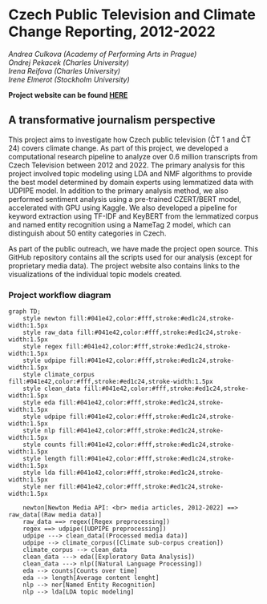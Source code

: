 # Czech Public Television and Climate Change Reporting, 2012-2022

*Andrea Culkova (Academy of Performing Arts in Prague) <br>
Ondrej Pekacek (Charles University) <br>
Irena Reifova (Charles University) <br>
Irene Elmerot (Stockholm University)*

**Project website can be found [HERE](https://climate-topics.netlify.app/)**

## A transformative journalism perspective
This project aims to investigate how Czech public television (ČT 1 and ČT 24) covers climate change. As part of this project, we developed a computational research pipeline to analyze over 0.6 million transcripts from Czech Television between 2012 and 2022. The primary analysis for this project involved topic modeling using LDA and NMF algorithms to provide the best model determined by domain experts using lemmatized data with UDPIPE model. In addition to the primary analysis method, we also performed sentiment analysis using a pre-trained CZERT/BERT model, accelerated with GPU using Kaggle. We also developed a pipeline for keyword extraction using TF-IDF and KeyBERT from the lemmatized corpus and named entity recognition using a NameTag 2 model, which can distinguish about 50 entity categories in Czech.

As part of the public outreach, we have made the project open source.
This GitHub repository contains all the scripts used for our analysis (except for proprietary media data).
The project website also contains links to the visualizations of the individual topic models created.

### Project workflow diagram

```mermaid
graph TD;
    style newton fill:#041e42,color:#fff,stroke:#ed1c24,stroke-width:1.5px
    style raw_data fill:#041e42,color:#fff,stroke:#ed1c24,stroke-width:1.5px
    style regex fill:#041e42,color:#fff,stroke:#ed1c24,stroke-width:1.5px
    style udpipe fill:#041e42,color:#fff,stroke:#ed1c24,stroke-width:1.5px
    style climate_corpus fill:#041e42,color:#fff,stroke:#ed1c24,stroke-width:1.5px
    style clean_data fill:#041e42,color:#fff,stroke:#ed1c24,stroke-width:1.5px
    style eda fill:#041e42,color:#fff,stroke:#ed1c24,stroke-width:1.5px
    style udpipe fill:#041e42,color:#fff,stroke:#ed1c24,stroke-width:1.5px
    style nlp fill:#041e42,color:#fff,stroke:#ed1c24,stroke-width:1.5px
    style counts fill:#041e42,color:#fff,stroke:#ed1c24,stroke-width:1.5px
    style length fill:#041e42,color:#fff,stroke:#ed1c24,stroke-width:1.5px
    style lda fill:#041e42,color:#fff,stroke:#ed1c24,stroke-width:1.5px
    style ner fill:#041e42,color:#fff,stroke:#ed1c24,stroke-width:1.5px

    newton[Newton Media API: <br> media articles, 2012-2022] ==> raw_data[(Raw media data)]
    raw_data ==> regex([Regex preprocessing])
    regex ==> udpipe([UDPIPE preprocessing])
    udpipe ---> clean_data[(Processed media data)]
    udpipe --> climate_corpus([Climate sub-corpus creation])
    climate_corpus --> clean_data
    clean_data ---> eda([Exploratory Data Analysis])
    clean_data ---> nlp([Natural Language Processing])
    eda --> counts[Counts over time]
    eda --> length[Average content lenght]
    nlp --> ner[Named Entity Recognition]
    nlp --> lda[LDA topic modeling]
```
